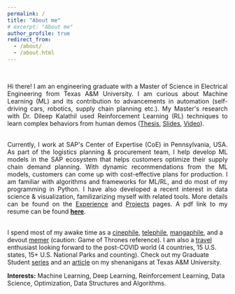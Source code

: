 ```yaml
---
permalink: /
title: "About me"
# excerpt: "About me"
author_profile: true
redirect_from: 
  - /about/
  - /about.html
---
```


<br>
<div style="text-align: justify">

<!-- For my work, I use Deep Reinforcement Learning (RL) techniques to learn profit-maximizing plans.
Prior to joining A&M, I worked on interesting research problems at the Indian Institute of Science, India.  -->

Hi there! I am an engineering graduate with a Master of Science in Electrical Engineering from Texas A&M University. I am curious about Machine Learning (ML) and its contribution to advancements in automation (self-driving cars, robotics, supply chain planning etc.). My Master's research with Dr. Dileep Kalathil used Reinforcement Learning (RL) techniques to learn complex behaviors from human demos (<a href="https://prabhasak.github.io/files/E3-Masters_Thesis_Prabhasa_Kalkur.pdf">Thesis</a>, <a href="https://prabhasak.github.io/files/E3-Masters_Thesis_Prabhasa_Kalkur_Slides.pdf">Slides</a>, <a href="https://vimeo.com/472405835">Video</a>). <br><br>

Currently, I work at SAP's Center of Expertise (CoE) in Pennsylvania, USA. As part of the logistics planning & procurement team, I help develop ML models in the SAP ecosystem that helps customers optimize their supply chain demand planning. With dynamic recommendations from the ML models, customers can come up with cost-effective plans for production. I am familiar with algorithms and frameworks for ML/RL, and do most of my programming in Python. I have also developed a recent interest in data science & visualization, familizarizing myself with related tools. More details can be found on the <a href="http://prabhasak.github.io/experience">Experience</a> and <a href="http://prabhasak.github.io/projects">Projects</a> pages. A pdf link to my resume can be found <a href="https://prabhasak.github.io/files/Resume_Prabhasa_Kalkur.pdf"><b>here</b></a>. <br><br>

</div>

I spend most of my awake time as a [cinephile](https://letterboxd.com/prabhasa/), [telephile](https://www.tvtime.com/en/user/57933524/profile), [mangaphile](https://myanimelist.net/profile/prabhasa), and a devout [memer](https://www.facebook.com/Scratchpad.IGSA/photos/a.534487949954447/2212542242149001/) (caution: Game of Thrones reference). I am also a [travel](https://goo.gl/maps/FruobYpsu3Gxoshk8) enthusiast looking forward to the post-COVID world (4 countries, 15 U.S. states, 15+ U.S. National Parks and counting). Check out my Graduate Student [series](https://www.instagram.com/explore/tags/talesattamu/) and an [article](https://engineering.tamu.edu/news/2019/05/balancing-engineering-and-creativity.html) on my shenanigans at Texas A&M University.

**Interests:** Machine Learning, Deep Learning, Reinforcement Learning, Data Science, Optimization, Data Structures and Algorithms.

